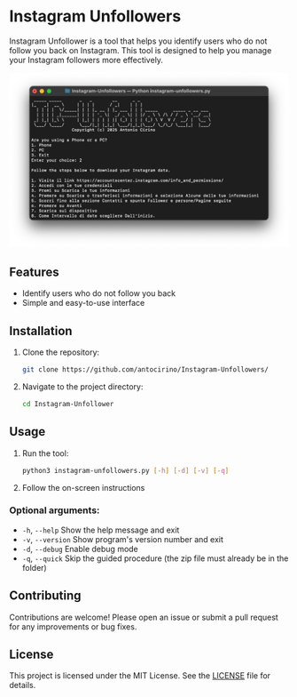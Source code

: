 # Instagram Unfollowers
Instagram Unfollower is a tool that helps you identify users who do not follow you back on Instagram. This tool is designed to help you manage your Instagram followers more effectively.

![Instagram Unfollowers Screenshot](screenshot.png)

## Features
- Identify users who do not follow you back
- Simple and easy-to-use interface

## Installation
1. Clone the repository:
    ```bash
    git clone https://github.com/antocirino/Instagram-Unfollowers/
    ```
2. Navigate to the project directory:
    ```bash
    cd Instagram-Unfollower
    ```

## Usage
1. Run the tool:
    ```bash
    python3 instagram-unfollowers.py [-h] [-d] [-v] [-q]
    ```
2. Follow the on-screen instructions

### Optional arguments:
- `-h`, `--help`     Show the help message and exit
- `-v`, `--version`  Show program's version number and exit
- `-d`, `--debug`    Enable debug mode
- `-q`, `--quick`    Skip the guided procedure (the zip file must already be in the folder)


## Contributing
Contributions are welcome! Please open an issue or submit a pull request for any improvements or bug fixes.

## License
This project is licensed under the MIT License. See the [LICENSE](LICENSE) file for details.

